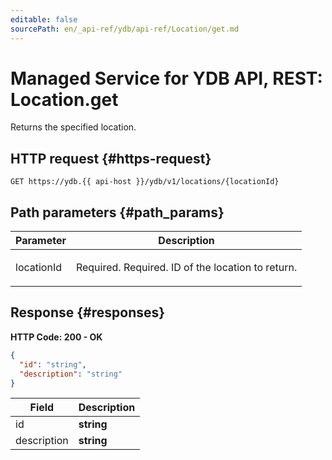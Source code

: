 ```yaml
---
editable: false
sourcePath: en/_api-ref/ydb/api-ref/Location/get.md
---
```


# Managed Service for YDB API, REST: Location.get
Returns the specified location.
 

 
## HTTP request {#https-request}
```
GET https://ydb.{{ api-host }}/ydb/v1/locations/{locationId}
```
 
## Path parameters {#path_params}
 
Parameter | Description
--- | ---
locationId | <p>Required. Required. ID of the location to return.</p> 
 
## Response {#responses}
**HTTP Code: 200 - OK**

```json 
{
  "id": "string",
  "description": "string"
}
```

 
Field | Description
--- | ---
id | **string**
description | **string**